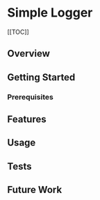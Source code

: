 # Simple Logger

[[TOC]]

## Overview
## Getting Started
### Prerequisites
## Features
## Usage
## Tests
## Future Work


